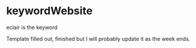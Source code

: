 # keywordWebsite
eclair is the keyword


Template filled out, finished but I will probably update it as the week ends.
